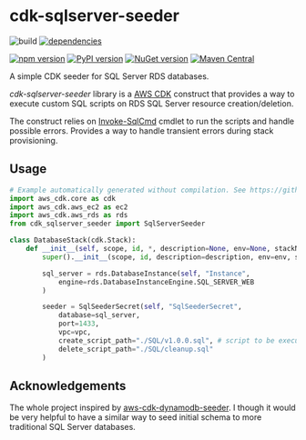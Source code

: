 # cdk-sqlserver-seeder

![build](https://github.com/kolomied/cdk-sqlserver-seeder/workflows/build/badge.svg)
[![dependencies](https://david-dm.org/kolomied/cdk-sqlserver-seeder.svg)](https://david-dm.org//kolomied/cdk-sqlserver-seeder)

[![npm version](https://badge.fury.io/js/cdk-sqlserver-seeder.svg)](https://badge.fury.io/js/cdk-sqlserver-seeder)
[![PyPI version](https://badge.fury.io/py/cdk-sqlserver-seeder.svg)](https://badge.fury.io/py/cdk-sqlserver-seeder)
[![NuGet version](https://badge.fury.io/nu/Talnakh.SqlServerSeeder.svg)](https://badge.fury.io/nu/Talnakh.SqlServerSeeder)
[![Maven Central](https://img.shields.io/maven-central/v/xyz.talnakh/SqlServerSeeder?color=brightgreen)](https://repo1.maven.org/maven2/xyz/talnakh/SqlServerSeeder/)

A simple CDK seeder for SQL Server RDS databases.

*cdk-sqlserver-seeder* library is a [AWS CDK](https://aws.amazon.com/cdk/) construct that provides a way
to execute custom SQL scripts on RDS SQL Server resource creation/deletion.

The construct relies on [Invoke-SqlCmd](https://docs.microsoft.com/en-us/powershell/module/sqlserver/invoke-sqlcmd) cmdlet
to run the scripts and handle possible errors. Provides a way to handle transient errors during stack provisioning.

## Usage

```python
# Example automatically generated without compilation. See https://github.com/aws/jsii/issues/826
import aws_cdk.core as cdk
import aws_cdk.aws_ec2 as ec2
import aws_cdk.aws_rds as rds
from cdk_sqlserver_seeder import SqlServerSeeder

class DatabaseStack(cdk.Stack):
    def __init__(self, scope, id, *, description=None, env=None, stackName=None, tags=None, synthesizer=None, terminationProtection=None):
        super().__init__(scope, id, description=description, env=env, stackName=stackName, tags=tags, synthesizer=synthesizer, terminationProtection=terminationProtection)

        sql_server = rds.DatabaseInstance(self, "Instance",
            engine=rds.DatabaseInstanceEngine.SQL_SERVER_WEB
        )

        seeder = SqlSeederSecret(self, "SqlSeederSecret",
            database=sql_server,
            port=1433,
            vpc=vpc,
            create_script_path="./SQL/v1.0.0.sql", # script to be executed on resource creation
            delete_script_path="./SQL/cleanup.sql"
        )
```

## Acknowledgements

The whole project inspired by [aws-cdk-dynamodb-seeder](https://github.com/elegantdevelopment/aws-cdk-dynamodb-seeder).
I though it would be very helpful to have a similar way to seed initial schema to more traditional SQL Server databases.
